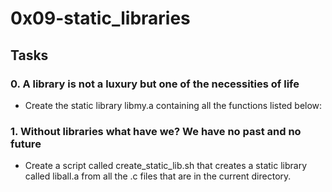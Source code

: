 # 0x09-static_libraries

## Tasks

### 0. A library is not a luxury but one of the necessities of life
* Create the static library libmy.a containing all the functions listed below:

### 1. Without libraries what have we? We have no past and no future
* Create a script called create_static_lib.sh that creates a static library called liball.a from all the .c files that are in the current directory.
